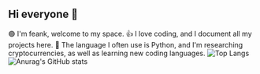 ## Hi everyone 😬
🟢  I'm feank, welcome to my space.
👍 I love coding, and I document all my projects here.
🚀 The language I often use is Python, and I'm researching cryptocurrencies, as well as learning new coding languages.
![Top Langs](https://github-readme-stats.vercel.app/api/top-langs/?username=feankme)
![Anurag's GitHub stats](https://github-readme-stats.vercel.app/api?username=anuraghazra&theme=buefy_icons=true)
